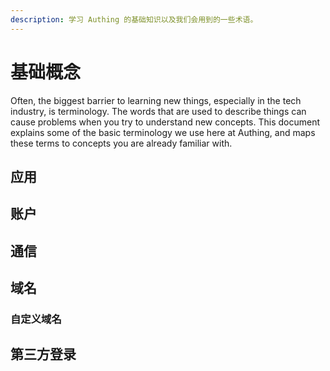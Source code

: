```yaml
---
description: 学习 Authing 的基础知识以及我们会用到的一些术语。
---
```


# 基础概念

Often, the biggest barrier to learning new things, especially in the tech industry, is terminology. The words that are used to describe things can cause problems when you try to understand new concepts. This document explains some of the basic terminology we use here at Authing, and maps these terms to concepts you are already familiar with.

## 应用



## 账户



## 通信



## 域名

### 自定义域名



## 第三方登录



